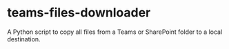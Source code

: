 # teams-files-downloader
A Python script to copy all files from a Teams or SharePoint folder to a local destination.
